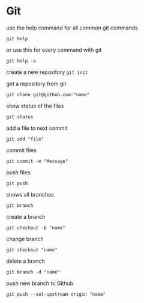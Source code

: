 # Git

use the help command for all common git commands

``git help`` 

or use this for every command with git

``git help -a``

create a new repository
``git init``

get a repository from git 

``git clone git@github.com:"name"``

show status of the files

`git status`

add a file to next commit
 
 `git add "file"`

commit files

``git commit -m "Message"``

push files

`git push`

shows all branches

`git branch`

create a branch

``git checkout -b "name"``

change branch

`git checkout "name"`

delete a branch 

``git branch -d "name"``

push new branch to Github

`git push --set-upstream origin "name"`